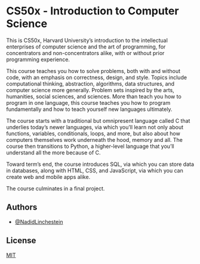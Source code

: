 # CS50x - Introduction to Computer Science

This is CS50x, Harvard University’s introduction to the intellectual enterprises of computer science and the art of programming, for concentrators and non-concentrators alike, with or without prior programming experience.

This course teaches you how to solve problems, both with and without code, with an emphasis on correctness, design, and style. Topics include computational thinking, abstraction, algorithms, data structures, and computer science more generally. Problem sets inspired by the arts, humanities, social sciences, and sciences. More than teach you how to program in one language, this course teaches you how to program fundamentally and how to teach yourself new languages ultimately.

The course starts with a traditional but omnipresent language called C that underlies today’s newer languages, via which you’ll learn not only about functions, variables, conditionals, loops, and more, but also about how computers themselves work underneath the hood, memory and all. The course then transitions to Python, a higher-level language that you’ll understand all the more because of C.

Toward term’s end, the course introduces SQL, via which you can store data in databases, along with HTML, CSS, and JavaScript, via which you can create web and mobile apps alike.

The course culminates in a final project.

## Authors

- [@NadidLinchestein](https://github.com/NadidLinchestein)

## License

[MIT](https://choosealicense.com/licenses/mit/)
